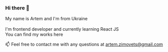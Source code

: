 ### Hi there 👋

<!--
**artemzimovets/artemzimovets** is a ✨ _special_ ✨ repository because its `README.md` (this file) appears on your GitHub profile.



- 👯 I’m looking to collaborate on ...
- 🤔 I’m looking for help with ...
- 💬 Ask me about ...
- 📫 How to reach me: ...
- 😄 Pronouns: ...
- ⚡ Fun fact: ...
-->
My name is Artem and I'm from Ukraine   <br />
 <br />
I'm frontend developer and currently learning React JS  <br />
You can find my works here  <br />

📫 Feel free to contact me with any questions at artem.zimovets@gmail.com  <br />
